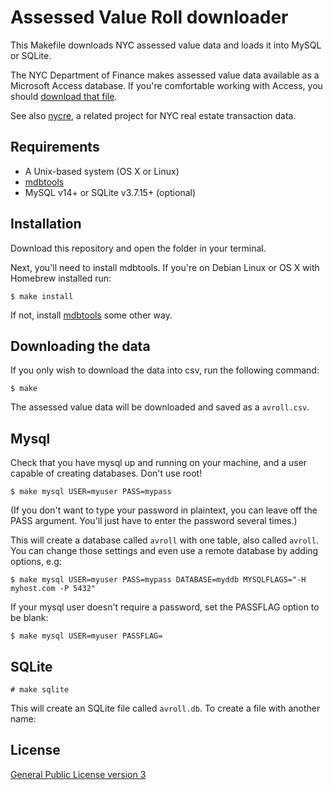 Assessed Value Roll downloader
==============================

This Makefile downloads NYC assessed value data and loads it into MySQL or SQLite.

The NYC Department of Finance makes assessed value data available as a Microsoft Access database. If you're comfortable working with Access, you should [download that file](https://data.cityofnewyork.us/download/rgy2-tti8/application/zip).

See also [nycre](https://github.com/fitnr/nycre), a related project for NYC real estate transaction data.

## Requirements

* A Unix-based system (OS X or Linux)
* [mdbtools](https://github.com/brianb/mdbtools)
* MySQL v14+ or SQLite v3.7.15+ (optional)

## Installation

Download this repository and open the folder in your terminal.

Next, you'll need to install mdbtools. If you're on Debian Linux or OS X with Homebrew installed run:
````
$ make install
````

If not, install [mdbtools](https://github.com/brianb/mdbtools) some other way.

## Downloading the data

If you only wish to download the data into csv, run the following command:

````
$ make
````

The assessed value data will be downloaded and saved as a `avroll.csv`.

## Mysql
Check that you have mysql up and running on your machine, and a user capable of creating databases. Don't use root!

````
$ make mysql USER=myuser PASS=mypass
````
(If you don't want to type your password in plaintext, you can leave off the PASS argument. You'll just have to enter the password several times.)

This will create a database called `avroll` with one table, also called `avroll`. You can change those settings and even use a remote database by adding options, e.g:

````
$ make mysql USER=myuser PASS=mypass DATABASE=myddb MYSQLFLAGS="-H myhost.com -P 5432"
````

If your mysql user doesn't require a password, set the PASSFLAG option to be blank:
````
$ make mysql USER=myuser PASSFLAG=
````

## SQLite

````
# make sqlite
````

This will create an SQLite file called `avroll.db`. To create a file with another name:

## License

[General Public License version 3](https://www.gnu.org/licenses/gpl.html)
